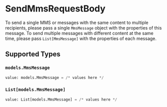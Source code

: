 # SendMmsRequestBody

To send a single MMS or messages with the same content to multiple recipients, please pass a single `MmsMessage` object with the properties of this message. To send multiple messages with different content at the same time, please pass `List[MmsMessage]` with the properties of each message.


## Supported Types

### `models.MmsMessage`

```python
value: models.MmsMessage = /* values here */
```

### `List[models.MmsMessage]`

```python
value: List[models.MmsMessage] = /* values here */
```


